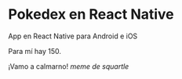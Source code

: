 # Pokedex en React Native

App en React Native para Android e iOS

Para mí hay 150. 

¡Vamo a calmarno! *meme de squartle*
